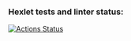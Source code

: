 ### Hexlet tests and linter status:
[![Actions Status](https://github.com/Virtix22/python-project-49/actions/workflows/hexlet-check.yml/badge.svg)](https://github.com/Virtix22/python-project-49/actions)